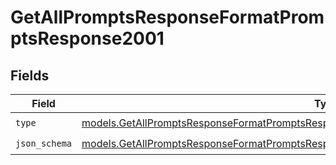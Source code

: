 # GetAllPromptsResponseFormatPromptsResponse2001


## Fields

| Field                                                                                                                                                                                      | Type                                                                                                                                                                                       | Required                                                                                                                                                                                   | Description                                                                                                                                                                                |
| ------------------------------------------------------------------------------------------------------------------------------------------------------------------------------------------ | ------------------------------------------------------------------------------------------------------------------------------------------------------------------------------------------ | ------------------------------------------------------------------------------------------------------------------------------------------------------------------------------------------ | ------------------------------------------------------------------------------------------------------------------------------------------------------------------------------------------ |
| `type`                                                                                                                                                                                     | [models.GetAllPromptsResponseFormatPromptsResponse200ApplicationJSONResponseBodyItemsType](../models/getallpromptsresponseformatpromptsresponse200applicationjsonresponsebodyitemstype.md) | :heavy_check_mark:                                                                                                                                                                         | N/A                                                                                                                                                                                        |
| `json_schema`                                                                                                                                                                              | [models.GetAllPromptsResponseFormatPromptsResponse200JSONSchema](../models/getallpromptsresponseformatpromptsresponse200jsonschema.md)                                                     | :heavy_check_mark:                                                                                                                                                                         | N/A                                                                                                                                                                                        |